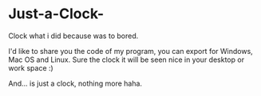# Just-a-Clock-
Clock what i did because was to bored.

I'd like to share you the code of my program, you can export for Windows, Mac OS and Linux.
Sure the clock it will be seen nice in your desktop or work space :)

And... is just a clock, nothing more haha.
